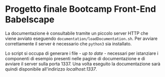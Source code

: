 # Progetto finale Bootcamp Front-End Babelscape

La documentazione è consultabile tramite un piccolo server HTTP che viene avviato eseguendo `documentation/loadDocumentation.sh`. Per avviare correttamente il server è necessario che `python3` sia installato.

Lo script si occupa di generare i file - _up to date_ - necessari per istanziare i componenti di esempio presenti nelle pagine di documentazione e di avviare il server sulla porta 1337. Una volta eseguito la documentazione sarà quindi disponibile all'indirizzo _localhost:1337_.
